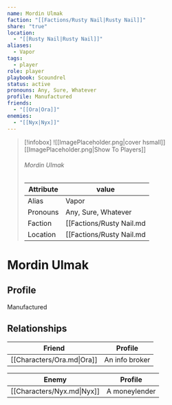 ```yaml
---
name: Mordin Ulmak
faction: "[[Factions/Rusty Nail|Rusty Nail]]"
share: "true"
location:
  - "[[Rusty Nail|Rusty Nail]]"
aliases:
  - Vapor
tags:
  - player
role: player
playbook: Scoundrel
status: active
pronouns: Any, Sure, Whatever
profile: Manufactured
friends:
  - "[[Ora|Ora]]"
enemies:
  - "[[Nyx|Nyx]]"
---
```



> [!infobox]
> ![[ImagePlaceholder.png|cover hsmall]]
> [[ImagePlaceholder.png|Show To Players]]
> ###### Mordin Ulmak
> Attribute |  value |
> ---|---|
> Alias | Vapor
> Pronouns | Any, Sure, Whatever
> Faction | [[Factions/Rusty Nail.md|Rusty Nail]]
> Location | [[Factions/Rusty Nail.md|Rusty Nail]] |

# Mordin Ulmak
## Profile
Manufactured

## Relationships

| Friend                     | Profile        |
| -------------------------- | -------------- |
| [[Characters/Ora.md\|Ora]] | An info broker |


| Enemy                      | Profile       |
| -------------------------- | ------------- |
| [[Characters/Nyx.md\|Nyx]] | A moneylender |


